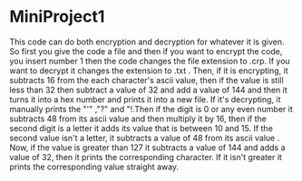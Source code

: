 # MiniProject1
This code can do both encryption and decryption for whatever it is given. So first you give the code a file and then if you want to encrypt the code,
you insert number 1 then the code changes the file extension to .crp. If you want to decrypt it changes the extension to .txt . Then, if it is encrypting,
it subtracts 16 from the each character's ascii value, then if the value is still less than 32 then subtract a value of 32 and add a value of 144 and then 
it turns it into a hex number and prints it into a new file. If it's decrypting, it manually prints the "'" ,"?" and "!.Then if the digit is 0 or any even number
it subtracts 48 from its ascii value and then multiply it by 16, then if the second digit is a letter it adds its value that is between 10 and 15. If the second value 
isn't a letter, it subtracts a value of 48 from its ascii value . Now, if the value is greater than 127 it subtracts a value of 144 and adds a value of 32,
then it prints the corresponding character. If it isn't greater it prints the corresponding value straight away.

